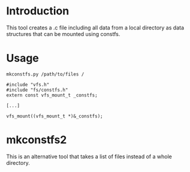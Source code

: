 # Introduction

This tool creates a .c file including all data from a local directory as data
structures that can be mounted using constfs.

# Usage

    mkconstfs.py /path/to/files /

    #include "vfs.h"
    #include "fs/constfs.h"
    extern const vfs_mount_t _constfs;

    [...]

    vfs_mount((vfs_mount_t *)&_constfs);

# mkconstfs2

This is an alternative tool that takes a list of files instead of a whole
directory.
